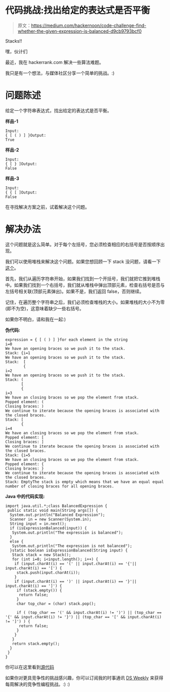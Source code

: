 # 代码挑战:找出给定的表达式是否平衡

> 原文：<https://medium.com/hackernoon/code-challenge-find-whether-the-given-expression-is-balanced-d9cb9793bcf0>

Stacks!!

嘿，伙计们

最近，我在 hackerrank.com 解决一些算法难题。

我只是有一个想法，与媒体社区分享一个简单的挑战。:)

# 问题陈述

给定一个字符串表达式，找出给定的表达式是否平衡。

**样品-1**

```
Input:
{ [ ( ) ] }Output:
True
```

**样品-2**

```
Input:
{ [ } ]Output:
False
```

**样品-3**

```
Input:
{ { [ ]Output:
False
```

在寻找解决方案之前，试着解决这个问题。

# 解决办法

这个问题就是这么简单。对于每个左括号，您必须检查相应的右括号是否按顺序出现。

我们可以使用堆栈来解决这个问题。如果您想回顾一下 stack 没问题，请看一下[这个](https://www.youtube.com/watch?v=wjI1WNcIntg)。

首先，我们从遍历字符串开始，如果我们找到一个开括号，我们就把它推到堆栈中。如果我们找到一个右括号，我们就从堆栈中弹出顶部元素，检查右括号是否与左括号相关联(顶部元素弹出)。如果不是，我们返回 false，否则继续。

记住，在遍历整个字符串之后，我们必须检查堆栈的大小。如果堆栈的大小不为零(即不为空)，这意味着缺少一些右括号。

如果你不明白，请和我在一起:)

**伪代码:**

```
expression = { [ ( ) ] }for each element in the string
i=0
We have an opening braces so we push it to the stack. 
Stack: {i=1
We have an opening braces so we push it to the stack.
Stack:  [
        {
i=2
We have an opening braces so we push it to the stack.
Stack: (
       [
       {
i=3
We have an closing braces so we pop the element from stack.
Popped element: (
Closing braces: )
We continue to iterate because the opening braces is associated with the closed braces.
Stack: [
       {
i=4
We have an closing braces so we pop the element from stack.
Popped element: [
Closing braces: ]
We continue to iterate because the opening braces is associated with the closed braces.
Stack: {i=5
We have an closing braces so we pop the element from stack.
Popped element: {
Closing braces: }
We continue to iterate because the opening braces is associated with the closed braces.
Stack: EmptyThe stack is empty which means that we have an equal equal number of closing braces for all opening braces. 
```

**Java 中的代码实现:**

```
import java.util.*;class BalancedExpression {
 public static void main(String args[]) {
  System.out.println("Balanced Expression");
  Scanner in = new Scanner(System.in);
  String input = in.next();
  if (isExpressionBalanced(input)) {
   System.out.println("The expression is balanced");
  }
  else {
   System.out.println("The expression is not balanced");
  }static boolean isExpressionBalanced(String input) {
   Stack stack = new Stack();
   for (int i=0; i<input.length(); i++) {
    if (input.charAt(i) == '(' || input.charAt(i) == '{'|| input.charAt(i) == '[') {
     stack.push(input.charAt(i));
    }
    if (input.charAt(i) == ')' || input.charAt(i) == '}'|| input.charAt(i) == ']') {
     if (stack.empty()) {
      return false;
     }
     char top_char = (char) stack.pop();

     if ( (top_char == '(' && input.charAt(i) != ')') || (top_char == '{' && input.charAt(i) != '}') || (top_char == '[' && input.charAt(i) != ']') ) {
      return false;
     }   
    }
   }
   return stack.empty();
  }
 }
}
```

你可以在这里看到[源代码](https://github.com/srebalaji/Data-Structures-And-Algorithms/blob/master/stacks/BalancedExpression.java)

如果你对更具竞争性的挑战感兴趣，你可以订阅我的时事通讯 [DS Weekly](https://www.getrevue.co/profile/srebalaji) 来获得每周解决的竞争性编程挑战。:) :)